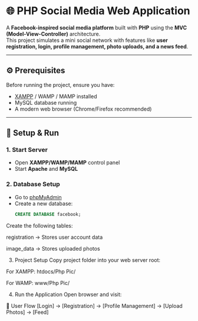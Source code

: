 # 🌐 PHP Social Media Web Application  

A **Facebook-inspired social media platform** built with **PHP** using the **MVC (Model-View-Controller)** architecture.  
This project simulates a mini social network with features like **user registration, login, profile management, photo uploads, and a news feed**.  

---

## ⚙️ Prerequisites  

Before running the project, ensure you have:  
- [XAMPP](https://www.apachefriends.org/) / WAMP / MAMP installed  
- MySQL database running  
- A modern web browser (Chrome/Firefox recommended)  

---

## 🚀 Setup & Run  

### 1. Start Server  
- Open **XAMPP/WAMP/MAMP** control panel  
- Start **Apache** and **MySQL**  

### 2. Database Setup  
- Go to [phpMyAdmin](http://localhost/phpmyadmin)  
- Create a new database:  
  ```sql
  CREATE DATABASE facebook;
Create the following tables:

registration → Stores user account data

image_data → Stores uploaded photos

3. Project Setup
Copy project folder into your web server root:

For XAMPP: htdocs/Php Pic/

For WAMP: www/Php Pic/

4. Run the Application
Open browser and visit:

🔐 User Flow
[Login] → [Registration] → [Profile Management] → [Upload Photos] → [Feed]

